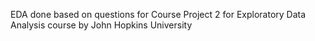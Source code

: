 EDA done based on questions for Course Project 2 for Exploratory Data Analysis course by John Hopkins University
